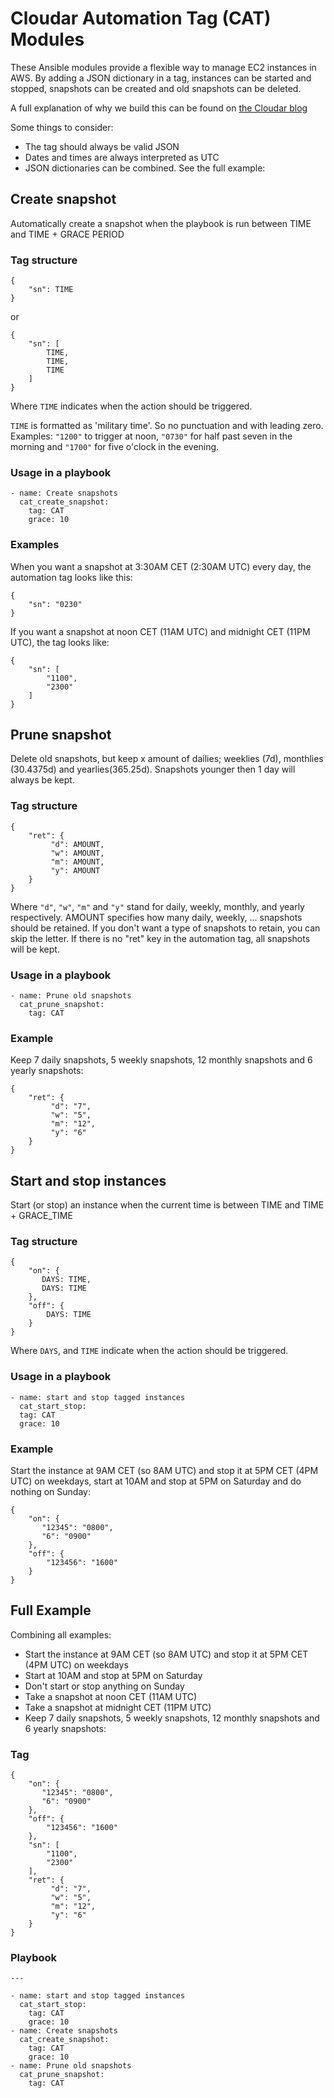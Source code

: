 Cloudar Automation Tag (CAT) Modules
====================================
These Ansible modules provide a flexible way to manage EC2 instances in AWS. By adding a JSON dictionary in a tag,
instances can be started and stopped, snapshots can be created and old snapshots can be deleted.

A full explanation of why we build this can be found on [the Cloudar blog](http://www.cloudar.be/awsblog/instance-and-snapshot-management-with-ansible) 

Some things to consider:

- The tag should always be valid JSON
- Dates and times are always interpreted as UTC
- JSON dictionaries can be combined. See the full example:


Create snapshot
---------------
Automatically create a snapshot when the playbook is run between TIME and TIME + GRACE PERIOD

### Tag structure
    {
        "sn": TIME
    }

or

    {
        "sn": [
            TIME,
            TIME,
            TIME
        ]
    }
   
Where `TIME` indicates when the action should be triggered.

`TIME` is formatted as 'military time'. So no punctuation and with leading zero. Examples: `"1200"` to trigger at noon,
`"0730"` for half past seven in the morning and `"1700"`  for five o'clock in the evening.

### Usage in a playbook
    - name: Create snapshots
      cat_create_snapshot:
        tag: CAT
        grace: 10

### Examples

When you want a snapshot at 3:30AM CET (2:30AM UTC) every day, the automation tag looks like this:

    {
        "sn": "0230"
    }

If you want a snapshot at noon CET (11AM UTC) and midnight CET (11PM UTC), the tag looks like:

    {
        "sn": [
            "1100",
            "2300"
        ]
    }


Prune snapshot
--------------
Delete old snapshots, but keep x amount of dailies; weeklies (7d), monthlies (30.4375d) and yearlies(365.25d). Snapshots
younger then 1 day will always be kept.

### Tag structure
    {
        "ret": {
             "d": AMOUNT,
             "w": AMOUNT,
             "m": AMOUNT,
             "y": AMOUNT
        }
    }

Where `"d"`, `"w"`, `"m"` and `"y"` stand for daily, weekly, monthly, and yearly respectively. AMOUNT specifies how many
daily, weekly, ... snapshots should be retained. If you don't want a type of snapshots to retain, you can skip the 
letter. If there is no "ret" key in the automation tag, all snapshots will be kept.

### Usage in a playbook
    - name: Prune old snapshots
      cat_prune_snapshot:
        tag: CAT

### Example
Keep 7 daily snapshots, 5 weekly snapshots, 12 monthly snapshots and 6 yearly snapshots:

    {
        "ret": {
             "d": "7",
             "w": "5",
             "m": "12",
             "y": "6"
        }
    }

Start and stop instances
------------------------
Start (or stop) an instance when the current time is between TIME and TIME + GRACE_TIME

### Tag structure
    {
        "on": {
           DAYS: TIME,
           DAYS: TIME 
        },
        "off": {
            DAYS: TIME
        }
    }

Where `DAYS`, and `TIME` indicate when the action should be triggered.

### Usage in a playbook
    - name: start and stop tagged instances
      cat_start_stop:
      tag: CAT
      grace: 10

### Example
Start the instance at 9AM CET (so 8AM UTC) and stop it at 5PM CET (4PM UTC) on weekdays, start at 10AM and stop at 5PM
on Saturday and do nothing on Sunday:

    {
        "on": {
           "12345": "0800",
           "6": "0900" 
        },
        "off": {
            "123456": "1600"
        }
    }


Full Example
------------
Combining all examples:

- Start the instance at 9AM CET (so 8AM UTC) and stop it at 5PM CET (4PM UTC) on weekdays
- Start at 10AM and stop at 5PM on Saturday
- Don't start or stop anything on Sunday
- Take a snapshot at noon CET (11AM UTC)
- Take a snapshot at midnight CET (11PM UTC)
- Keep 7 daily snapshots, 5 weekly snapshots, 12 monthly snapshots and 6 yearly snapshots:

### Tag
    {
        "on": {
           "12345": "0800",
           "6": "0900" 
        },
        "off": {
            "123456": "1600"
        },
        "sn": [
            "1100",
            "2300"
        ],
        "ret": {
             "d": "7",
             "w": "5",
             "m": "12",
             "y": "6"
        }
    }
### Playbook
    ---
    
    - name: start and stop tagged instances
      cat_start_stop:
        tag: CAT
        grace: 10
    - name: Create snapshots
      cat_create_snapshot:
        tag: CAT
        grace: 10
    - name: Prune old snapshots
      cat_prune_snapshot:
        tag: CAT
    